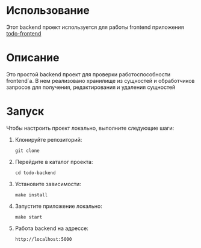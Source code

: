 # Использование
Этот backend проект используется для работы frontend приложения [todo-frontend](https://github.com/Pyplee/todo-frontend)
# Описание
Это простой backend проект для проверки работоспособности frontend`а. В нем реализовано хранилище из сущностей и обработчиков запросов для получения, редактирования и удаления сущностей
# Запуск
Чтобы настроить проект локально, выполните следующие шаги:

1. Клонируйте репозиторий:
    ```
    git clone 
    ```

2. Перейдите в каталог проекта:
    ```
    cd todo-backend
    ```

3. Установите зависимости:
    ```
    make install
    ```

4. Запустите приложение локально:
    ```
    make start
    ```

5. Работа backend на адрессе:
    ```
    http://localhost:5000
    ```
